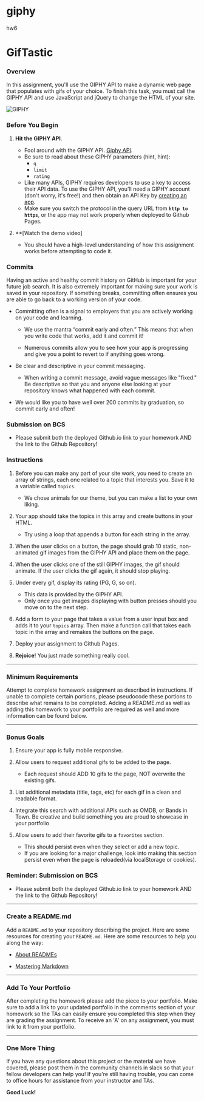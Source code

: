 # giphy
hw6
# GifTastic

### Overview

In this assignment, you'll use the GIPHY API to make a dynamic web page that populates with gifs of your choice. To finish this task, you must call the GIPHY API and use JavaScript and jQuery to change the HTML of your site.

![GIPHY](Images/1-giphy.jpg)

### Before You Begin

1. **Hit the GIPHY API**.
   * Fool around with the GIPHY API. [Giphy API](https://developers.giphy.com/docs/).
   * Be sure to read about these GIPHY parameters (hint, hint):
     * `q`
     * `limit`
     * `rating`
   * Like many APIs, GIPHY requires developers to use a key to access their API data. To use the GIPHY API, you'll need a GIPHY account (don't worry, it's free!) and then obtain an API Key by [creating an app](https://developers.giphy.com/dashboard/?create=true).
   * Make sure you switch the protocol in the query URL from **`http to https`**, or the app may not work properly when deployed to Github Pages.

2. **[Watch the demo video] 

   * You should have a high-level understanding of how this assignment works before attempting to code it.

### Commits

Having an active and healthy commit history on GitHub is important for your future job search. It is also extremely important for making sure your work is saved in your repository. If something breaks, committing often ensures you are able to go back to a working version of your code.

* Committing often is a signal to employers that you are actively working on your code and learning.

  * We use the mantra “commit early and often.”  This means that when you write code that works, add it and commit it!

  * Numerous commits allow you to see how your app is progressing and give you a point to revert to if anything goes wrong.

* Be clear and descriptive in your commit messaging.

  * When writing a commit message, avoid vague messages like "fixed." Be descriptive so that you and anyone else looking at your repository knows what happened with each commit.

* We would like you to have well over 200 commits by graduation, so commit early and often!

### Submission on BCS

* Please submit both the deployed Github.io link to your homework AND the link to the Github Repository!

### Instructions

1. Before you can make any part of your site work, you need to create an array of strings, each one related to a topic that interests you. Save it to a variable called `topics`.
   * We chose animals for our theme, but you can make a list to your own liking.

2. Your app should take the topics in this array and create buttons in your HTML.
   * Try using a loop that appends a button for each string in the array.

3. When the user clicks on a button, the page should grab 10 static, non-animated gif images from the GIPHY API and place them on the page.

4. When the user clicks one of the still GIPHY images, the gif should animate. If the user clicks the gif again, it should stop playing.

5. Under every gif, display its rating (PG, G, so on).
   * This data is provided by the GIPHY API.
   * Only once you get images displaying with button presses should you move on to the next step.

6. Add a form to your page that takes a value from a user input box and adds it to your `topics` array. Then make a function call that takes each topic in the array and remakes the buttons on the page.

7. Deploy your assignment to Github Pages.

8. **Rejoice**! You just made something really cool.

- - -

### Minimum Requirements

Attempt to complete homework assignment as described in instructions. If unable to complete certain portions, please pseudocode these portions to describe what remains to be completed. Adding a README.md as well as adding this homework to your portfolio are required as well and more information can be found below.

- - -

### Bonus Goals

1. Ensure your app is fully mobile responsive.

2. Allow users to request additional gifs to be added to the page.
   * Each request should ADD 10 gifs to the page, NOT overwrite the existing gifs.

3. List additional metadata (title, tags, etc) for each gif in a clean and readable format.

4. Integrate this search with additional APIs such as OMDB, or Bands in Town. Be creative and build something you are proud to showcase in your portfolio

5. Allow users to add their favorite gifs to a `favorites` section.
   * This should persist even when they select or add a new topic.
   * If you are looking for a major challenge, look into making this section persist even when the page is reloaded(via localStorage or cookies).

### Reminder: Submission on BCS

* Please submit both the deployed Github.io link to your homework AND the link to the Github Repository!

- - -

### Create a README.md

Add a `README.md` to your repository describing the project. Here are some resources for creating your `README.md`. Here are some resources to help you along the way:

* [About READMEs](https://help.github.com/articles/about-readmes/)

* [Mastering Markdown](https://guides.github.com/features/mastering-markdown/)

- - -

### Add To Your Portfolio

After completing the homework please add the piece to your portfolio. Make sure to add a link to your updated portfolio in the comments section of your homework so the TAs can easily ensure you completed this step when they are grading the assignment. To receive an 'A' on any assignment, you must link to it from your portfolio.

- - -

### One More Thing

If you have any questions about this project or the material we have covered, please post them in the community channels in slack so that your fellow developers can help you! If you're still having trouble, you can come to office hours for assistance from your instructor and TAs.

**Good Luck!**
